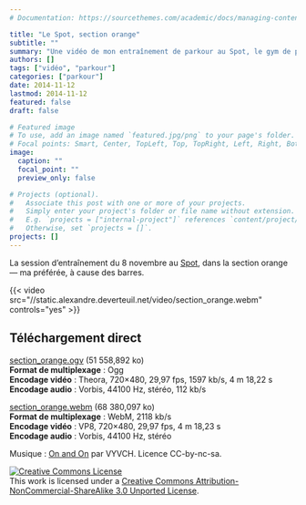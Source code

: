 ```yaml
---
# Documentation: https://sourcethemes.com/academic/docs/managing-content/

title: "Le Spot, section orange"
subtitle: ""
summary: "Une vidéo de mon entraînement de parkour au Spot, le gym de parkour à Montréal."
authors: []
tags: ["vidéo", "parkour"]
categories: ["parkour"]
date: 2014-11-12
lastmod: 2014-11-12
featured: false
draft: false

# Featured image
# To use, add an image named `featured.jpg/png` to your page's folder.
# Focal points: Smart, Center, TopLeft, Top, TopRight, Left, Right, BottomLeft, Bottom, BottomRight.
image:
  caption: ""
  focal_point: ""
  preview_only: false

# Projects (optional).
#   Associate this post with one or more of your projects.
#   Simply enter your project's folder or file name without extension.
#   E.g. `projects = ["internal-project"]` references `content/project/deep-learning/index.md`.
#   Otherwise, set `projects = []`.
projects: []
---
```


La session d’entraînement du 8 novembre au [Spot](http://thespotmontreal.com/), dans la section orange &mdash; ma préférée, à cause des barres.

{{< video src="//static.alexandre.deverteuil.net/video/section_orange.webm" controls="yes" >}}

## Téléchargement direct

[section_orange.ogv]({filename}/video/section_orange.ogv) (51&nbsp;558,892&nbsp;ko)  
**Format de multiplexage**&nbsp;: Ogg  
**Encodage vidéo**&nbsp;: Theora, 720×480, 29,97&nbsp;fps, 1597&nbsp;kb/s, 4&nbsp;m 18,22&nbsp;s  
**Encodage audio**&nbsp;: Vorbis, 44100&nbsp;Hz, stéréo, 112&nbsp;kb/s

[section_orange.webm]({filename}/video/section_orange.webm) (68&nbsp;380,097&nbsp;ko)  
**Format de multiplexage**&nbsp;: WebM, 2118&nbsp;kb/s  
**Encodage vidéo**&nbsp;: VP8, 720×480, 29,97&nbsp;fps, 4&nbsp;m 18,23&nbsp;s  
**Encodage audio**&nbsp;: Vorbis, 44100&nbsp;Hz, stéréo

Musique&nbsp;: [On and On](https://www.jamendo.com/en/list/a138837/royal-treatment) par VYVCH. Licence CC-by-nc-sa.

<p><a rel="license" href="http://creativecommons.org/licenses/by-nc-sa/3.0/"><img alt="Creative Commons License" style="border-width:0" src="https://i.creativecommons.org/l/by-nc-sa/3.0/88x31.png" class="inline" /></a><br />This work is licensed under a <a rel="license" href="http://creativecommons.org/licenses/by-nc-sa/3.0/">Creative Commons Attribution-NonCommercial-ShareAlike 3.0 Unported License</a>.</p>
